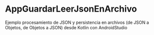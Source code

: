 # AppGuardarLeerJsonEnArchivo
Ejemplo procesamiento de JSON y persistencia en archivos (de JSON a Objetos, de Objetos a JSON) desde Kotlin con AndroidStudio 
